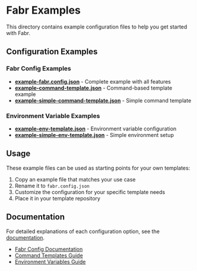 # Fabr Examples

This directory contains example configuration files to help you get started with Fabr.

## Configuration Examples

### Fabr Config Examples

- **[example-fabr.config.json](./example-fabr.config.json)** - Complete example with all features
- **[example-command-template.json](./example-command-template.json)** - Command-based template example
- **[example-simple-command-template.json](./example-simple-command-template.json)** - Simple command template

### Environment Variable Examples

- **[example-env-template.json](./example-env-template.json)** - Environment variable configuration
- **[example-simple-env-template.json](./example-simple-env-template.json)** - Simple environment setup

## Usage

These example files can be used as starting points for your own templates:

1. Copy an example file that matches your use case
2. Rename it to `fabr.config.json`
3. Customize the configuration for your specific template needs
4. Place it in your template repository

## Documentation

For detailed explanations of each configuration option, see the [documentation](../docs/).

- [Fabr Config Documentation](../docs/FABR_CONFIG.md)
- [Command Templates Guide](../docs/COMMAND-TEMPLATES.md)
- [Environment Variables Guide](../docs/ENVIRONMENT-VARIABLES.md)
